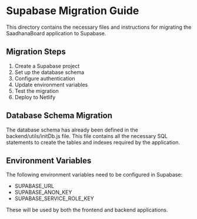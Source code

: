 # Supabase Migration Guide

This directory contains the necessary files and instructions for migrating the SaadhanaBoard application to Supabase.

## Migration Steps

1. Create a Supabase project
2. Set up the database schema
3. Configure authentication
4. Update environment variables
5. Test the migration
6. Deploy to Netlify

## Database Schema Migration

The database schema has already been defined in the backend/utils/initDb.js file. This file contains all the necessary SQL statements to create the tables and indexes required by the application.

## Environment Variables

The following environment variables need to be configured in Supabase:

- SUPABASE_URL
- SUPABASE_ANON_KEY
- SUPABASE_SERVICE_ROLE_KEY

These will be used by both the frontend and backend applications.